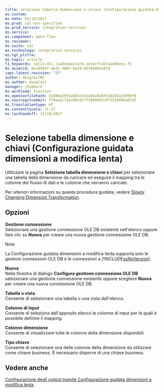 ```yaml
---
title: Selezione tabella dimensione e chiavi (Configurazione guidata dimensioni a modifica lenta) | Microsoft Docs
ms.custom: 
ms.date: 03/14/2017
ms.prod: sql-non-specified
ms.prod_service: integration-services
ms.service: 
ms.component: data-flow
ms.reviewer: 
ms.suite: sql
ms.technology: integration-services
ms.tgt_pltfrm: 
ms.topic: article
f1_keywords: sql13.dts.loaddimwizard.selecttableandkeys.f1
ms.assetid: 01e0495f-de35-4607-ba19-0539e801e8fd
caps.latest.revision: "27"
author: douglaslMS
ms.author: douglasl
manager: jhubbard
ms.workload: Inactive
ms.openlocfilehash: b1806a2951e8d2cb41a44a428fe182d14c5999f0
ms.sourcegitcommit: 7f8aebc72e7d0c8cff3990865c9f1316996a67d5
ms.translationtype: HT
ms.contentlocale: it-IT
ms.lasthandoff: 11/20/2017
---
```

# <a name="select-a-dimension-table-and-keys-slowly-changing-dimension-wizard"></a>Selezione tabella dimensione e chiavi (Configurazione guidata dimensioni a modifica lenta)
  Utilizzare la pagina **Selezione tabella dimensione e chiavi** per selezionare una tabella della dimensione da caricare ed eseguire il mapping tra le colonne del flusso di dati e le colonne che verranno caricate.  
  
 Per ulteriori informazioni su questa procedura guidata, vedere [Slowly Changing Dimension Transformation](../../../integration-services/data-flow/transformations/slowly-changing-dimension-transformation.md).  
  
## <a name="options"></a>Opzioni  
 **Gestione connessione**  
 Selezionare una gestione connessione OLE DB esistente nell'elenco oppure fare clic su **Nuova** per creare una nuova gestione connessione OLE DB.  
  
> [!NOTE]  
>  La Configurazione guidata dimensioni a modifica lenta supporta solo le gestioni connessioni OLE DB e le connessioni a [!INCLUDE[ssNoVersion](../../../includes/ssnoversion-md.md)].  
  
 **Nuova**  
 Nella finestra di dialogo **Configura gestione connessione OLE DB** selezionare una gestione connessione esistente oppure scegliere **Nuova** per creare una nuova connessione OLE DB.  
  
 **Tabella o vista**  
 Consente di selezionare una tabella o una vista dall'elenco.  
  
 **Colonne di input**  
 Consente di seleziona dall'apposito elenco le colonne di input per le quali è possibile definire il mapping.  
  
 **Colonne dimensione**  
 Consente di visualizzare tutte le colonne della dimensione disponibili.  
  
 **Tipo chiave**  
 Consente di selezionare una delle colonne della dimensione da utilizzare come chiave business. È necessario disporre di una chiave business.  
  
## <a name="see-also"></a>Vedere anche  
 [Configurazione degli output tramite Configurazione guidata dimensioni a modifica lenta](../../../integration-services/data-flow/transformations/configure-outputs-using-the-slowly-changing-dimension-wizard.md)  
  
  
